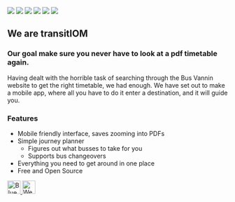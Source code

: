 ![](https://img.shields.io/badge/Figma-F24E1E?style=for-the-badge&logo=figma&logoColor=white)
![](https://img.shields.io/badge/.NET-512BD4?style=for-the-badge&logo=dotnet&logoColor=white)
![](https://img.shields.io/badge/C%23-239120?style=for-the-badge&logo=csharp&logoColor=white)
![](https://img.shields.io/badge/Go-00ADD8?style=for-the-badge&logo=go&logoColor=white)
![](https://img.shields.io/badge/Python-FFD43B?style=for-the-badge&logo=python&logoColor=blue)
![](https://img.shields.io/badge/Flutter-02569B?style=for-the-badge&logo=flutter&logoColor=white)

## We are transitIOM

### Our goal make sure you never have to look at a pdf timetable again.
Having dealt with the horrible task of searching through the Bus Vannin website to get the right timetable, we had enough.
We have set out to make a mobile app, where all you have to do it enter a destination, and it will guide you.

### Features
- Mobile friendly interface, saves zooming into PDFs
- Simple journey planner
  - Figures out what busses to take for you
  - Supports bus changeovers
- Everything you need to get around in one place
- Free and Open Source

<a href="https://go.transitIOM.com/bsky" >
  <img height="30" alt="Bluesky" href="https://go.transitIOM.com/bsky" src="https://github.com/user-attachments/assets/98e7389e-75c7-4ab4-ad50-a18006cb9e2b" />
</a>
<a href="https://transitIOM.com/" >
  <img height="30" alt="Website" src="https://github.com/user-attachments/assets/e1b6ac69-1bba-4560-90fb-b30fc8edfbdd" />
</a>
